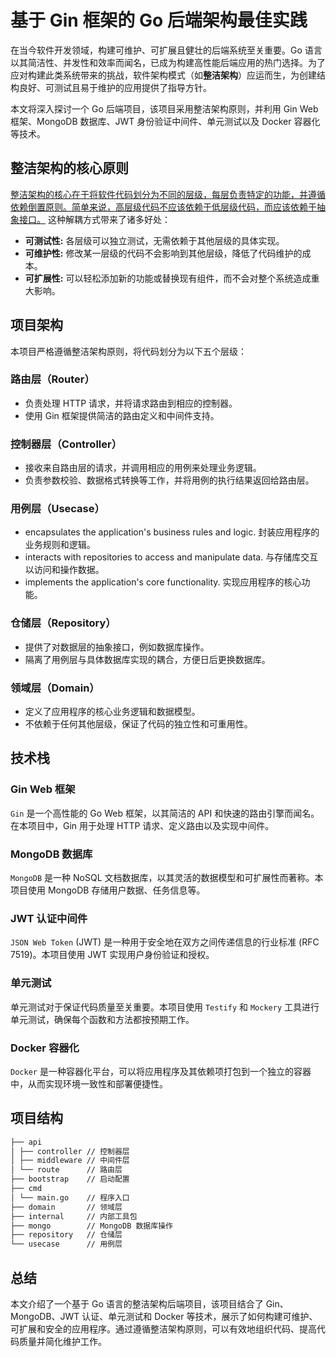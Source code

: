 # 基于 Gin 框架的 Go 后端架构最佳实践

在当今软件开发领域，构建可维护、可扩展且健壮的后端系统至关重要。Go 语言以其简洁性、并发性和效率而闻名，已成为构建高性能后端应用的热门选择。为了应对构建此类系统带来的挑战，软件架构模式（如**整洁架构**）应运而生，为创建结构良好、可测试且易于维护的应用提供了指导方针。

本文将深入探讨一个 Go 后端项目，该项目采用整洁架构原则，并利用 Gin Web 框架、MongoDB 数据库、JWT 身份验证中间件、单元测试以及 Docker 容器化等技术。

## 整洁架构的核心原则

<u>整洁架构的核心在于将软件代码划分为不同的层级，每层负责特定的功能，并遵循依赖倒置原则。简单来说，高层级代码不应该依赖于低层级代码，而应该依赖于抽象接口。</u>  这种解耦方式带来了诸多好处：

- **可测试性:** 各层级可以独立测试，无需依赖于其他层级的具体实现。
- **可维护性:** 修改某一层级的代码不会影响到其他层级，降低了代码维护的成本。
- **可扩展性:** 可以轻松添加新的功能或替换现有组件，而不会对整个系统造成重大影响。

## 项目架构

本项目严格遵循整洁架构原则，将代码划分为以下五个层级：

### 路由层（Router）

- 负责处理 HTTP 请求，并将请求路由到相应的控制器。
- 使用 Gin 框架提供简洁的路由定义和中间件支持。

### 控制器层（Controller）

- 接收来自路由层的请求，并调用相应的用例来处理业务逻辑。
- 负责参数校验、数据格式转换等工作，并将用例的执行结果返回给路由层。

### 用例层（Usecase）

- encapsulates the application's business rules and logic.
    封装应用程序的业务规则和逻辑。
- interacts with repositories to access and manipulate data.
    与存储库交互以访问和操作数据。
- implements the application's core functionality.
    实现应用程序的核心功能。

### 仓储层（Repository）

- 提供了对数据层的抽象接口，例如数据库操作。
- 隔离了用例层与具体数据库实现的耦合，方便日后更换数据库。

### 领域层（Domain）

- 定义了应用程序的核心业务逻辑和数据模型。
- 不依赖于任何其他层级，保证了代码的独立性和可重用性。

## 技术栈

### Gin Web 框架

`Gin` 是一个高性能的 Go Web 框架，以其简洁的 API 和快速的路由引擎而闻名。在本项目中，Gin 用于处理 HTTP 请求、定义路由以及实现中间件。

### MongoDB 数据库

`MongoDB` 是一种 NoSQL 文档数据库，以其灵活的数据模型和可扩展性而著称。本项目使用 MongoDB 存储用户数据、任务信息等。

### JWT 认证中间件

`JSON Web Token` (JWT) 是一种用于安全地在双方之间传递信息的行业标准 (RFC 7519)。本项目使用 JWT 实现用户身份验证和授权。

### 单元测试

单元测试对于保证代码质量至关重要。本项目使用 `Testify` 和 `Mockery` 工具进行单元测试，确保每个函数和方法都按预期工作。

### Docker 容器化

`Docker` 是一种容器化平台，可以将应用程序及其依赖项打包到一个独立的容器中，从而实现环境一致性和部署便捷性。

## 项目结构

```bash
├── api  
│ ├── controller // 控制器层  
│ ├── middleware // 中间件层  
│ └── route      // 路由层  
├── bootstrap    // 启动配置  
├── cmd  
│ └── main.go    // 程序入口  
├── domain       // 领域层  
├── internal     // 内部工具包  
├── mongo        // MongoDB 数据库操作  
├── repository   // 仓储层  
└── usecase      // 用例层
```
## 总结

本文介绍了一个基于 Go 语言的整洁架构后端项目，该项目结合了 Gin、MongoDB、JWT 认证、单元测试和 Docker 等技术，展示了如何构建可维护、可扩展和安全的应用程序。通过遵循整洁架构原则，可以有效地组织代码、提高代码质量并简化维护工作。